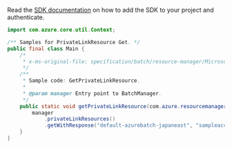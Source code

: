 Read the [SDK documentation](https://github.com/Azure/azure-sdk-for-java/blob/azure-resourcemanager-batch_1.0.0/sdk/batch/azure-resourcemanager-batch/README.md) on how to add the SDK to your project and authenticate.

```java
import com.azure.core.util.Context;

/** Samples for PrivateLinkResource Get. */
public final class Main {
    /*
     * x-ms-original-file: specification/batch/resource-manager/Microsoft.Batch/stable/2022-01-01/examples/PrivateLinkResourceGet.json
     */
    /**
     * Sample code: GetPrivateLinkResource.
     *
     * @param manager Entry point to BatchManager.
     */
    public static void getPrivateLinkResource(com.azure.resourcemanager.batch.BatchManager manager) {
        manager
            .privateLinkResources()
            .getWithResponse("default-azurebatch-japaneast", "sampleacct", "sampleacct", Context.NONE);
    }
}
```
